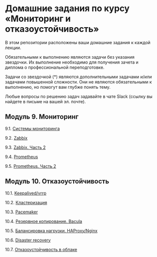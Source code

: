 # Домашние задания по курсу «Мониторинг и отказоустойчивость»

В этом репозитории расположены ваши домашние задания к каждой лекции. 

Обязательными к выполнению являются задачи без указания звездочки. Их выполнение необходимо для получения зачета и диплома о профессиональной переподготовке.

Задачи со звездочкой (*) являются дополнительными задачами и/или задачами повышенной сложности. Они не являются обязательными к выполнению, но помогут вам глубже понять тему.

Любые вопросы по решению задач задавайте в чате Slack (ссылку вы найдете в письме на вашей эл. почте).

## Модуль 9. Мониторинг

9.1. [Системы мониторинга](https://github.com/netology-code/srlb-homework/blob/main/9-01.md)

9.2. [Zabbix](https://github.com/netology-code/srlb-homework/blob/main/9-02.md)

9.3. [Zabbix. Часть 2](https://github.com/netology-code/srlb-homework/blob/main/9-03.md)

9.4. [Prometheus](https://github.com/netology-code/srlb-homework/blob/main/9-04.md)

9.5. [Prometheus. Часть 2](https://github.com/netology-code/srlb-homework/blob/main/9-05.md)


## Модуль 10. Отказоустойчивость

10.1. [Keepalived/vrrp](https://github.com/netology-code/srlb-homework/blob/main/10-01.md)

10.2. [Кластеризация](https://github.com/netology-code/srlb-homework/blob/main/10-02.md)

10.3. [Pacemaker](https://github.com/netology-code/srlb-homework/blob/main/10-03.md)

10.4. [Резервное копирование. Bacula](https://github.com/netology-code/srlb-homework/blob/main/10-04.md)

10.5. [Балансировка нагрузки. HAProxy/Nginx](https://github.com/netology-code/srlb-homework/blob/main/10-05.md)

10.6. [Disaster recovery]()

10.7. [Отказоустойчивость в облаке](https://github.com/netology-code/srlb-homework/blob/main/10-07.md)
